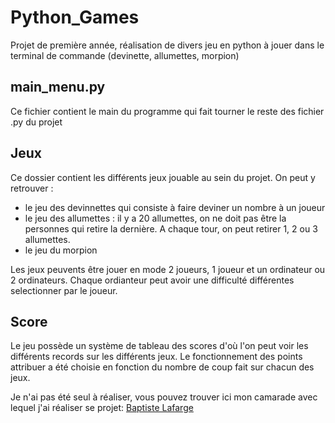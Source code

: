 # Python_Games
Projet de première année, réalisation de divers jeu en python à jouer dans le terminal de commande (devinette, allumettes, morpion)

## main_menu.py
Ce fichier contient le main du programme qui fait tourner le reste des fichier .py du projet

## Jeux
Ce dossier contient les différents jeux jouable au sein du projet. On peut y retrouver :
- le jeu des devinnettes qui consiste à faire deviner un nombre à un joueur
- le jeu des allumettes : il y a 20 allumettes, on ne doit pas être la personnes qui retire la dernière. A chaque tour, on peut retirer 1, 2 ou 3 allumettes.
- le jeu du morpion

Les jeux peuvents être jouer en mode 2 joueurs, 1 joueur et un ordinateur ou 2 ordinateurs. Chaque ordianteur peut avoir une difficulté différentes selectionner par le joueur.


## Score
Le jeu possède un système de tableau des scores d'où l'on peut voir les différents records sur les différents jeux. Le fonctionnement des points attribuer a été choisie en fonction du nombre de coup fait sur chacun des jeux. 

Je n'ai pas été seul à réaliser, vous pouvez trouver ici mon camarade avec lequel j'ai réaliser se projet: [Baptiste Lafarge](https://github.com/PolleEdouard)
